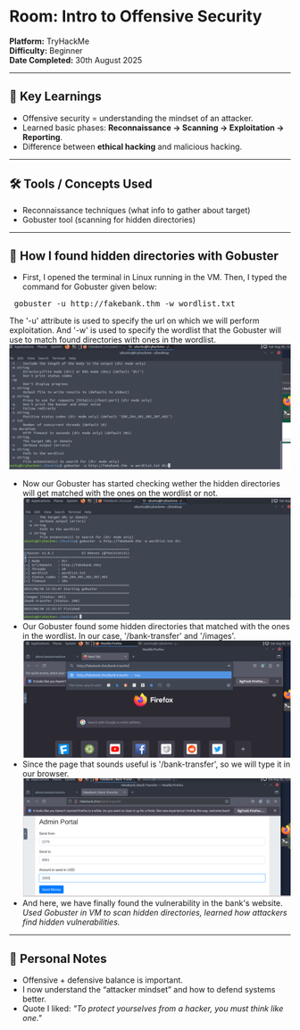 # Room: Intro to Offensive Security
**Platform:** TryHackMe  
**Difficulty:** Beginner  
**Date Completed:** 30th August 2025  

---

## 🔑 Key Learnings
- Offensive security = understanding the mindset of an attacker.  
- Learned basic phases: **Reconnaissance → Scanning → Exploitation → Reporting**.  
- Difference between **ethical hacking** and malicious hacking.  

---

## 🛠 Tools / Concepts Used
- Reconnaissance techniques (what info to gather about target)  
- Gobuster tool (scanning for hidden directories)  

---

## 📌 How I found hidden directories with Gobuster
- First, I opened the terminal in Linux running in the VM. Then, I typed the command for Gobuster given below:
<pre> gobuster -u http://fakebank.thm -w wordlist.txt </pre>
The '-u' attribute is used to specify the url on which we will perform exploitation. And '-w' is used to specify the wordlist that the Gobuster will use to match found directories with ones in the wordlist.
![Ghostbuster Scan](images/ghostbuster1.png)
- Now our Gobuster has started checking wether the hidden directories will get matched with the ones on the wordlist or not.
![Ghostbuster Scan](images/ghostbuster2.png)
- Our Gobuster found some hidden directories that matched with the ones in the wordlist. In our case, '/bank-transfer' and '/images'.
![Ghostbuster Scan](images/ghostbuster3.png)
- Since the page that sounds useful is '/bank-transfer', so we will type it in our browser.
![Ghostbuster Scan](images/ghostbuster4.png)
- And here, we have finally found the vulnerability in the bank's website.
*Used Gobuster in VM to scan hidden directories, learned how attackers find hidden vulnerabilities.*

---

## 📝 Personal Notes
- Offensive + defensive balance is important.  
- I now understand the “attacker mindset” and how to defend systems better.  
- Quote I liked: *"To protect yourselves from a hacker, you must think like one."*




